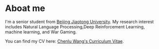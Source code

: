 Aboat me
======
I'm a senior student from [Beijing Jiaotong University](https://www.bjtu.edu.cn/). My research interest includes Natural Language Processing,Deep Reinforcement Learning, machine learning, and War Gaming.

You can find my CV here: [Chenlu Wang's Curriculum Vitae](../assets/Curriculum_Vitae.pdf).
